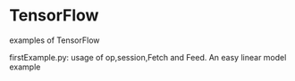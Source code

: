 # TensorFlow
examples of TensorFlow


firstExample.py: usage of op,session,Fetch and Feed. An easy linear model example

